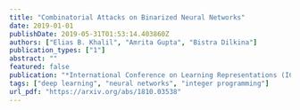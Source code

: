 ```yaml
---
title: "Combinatorial Attacks on Binarized Neural Networks"
date: 2019-01-01
publishDate: 2019-05-31T01:53:14.403860Z
authors: ["Elias B. Khalil", "Amrita Gupta", "Bistra Dilkina"]
publication_types: ["1"]
abstract: ""
featured: false
publication: "*International Conference on Learning Representations (ICLR)*"
tags: ["deep learning", "neural networks", "integer programming"]
url_pdf: "https://arxiv.org/abs/1810.03538"
---
```


